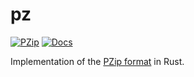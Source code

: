 # pz

[![PZip](https://img.shields.io/crates/v/pzip.svg)](https://crates.io/crates/pzip)
[![Docs](https://docs.rs/pzip/badge.svg)](https://docs.rs/pzip)

Implementation of the [PZip format](https://github.com/imsweb/pzip) in Rust.

